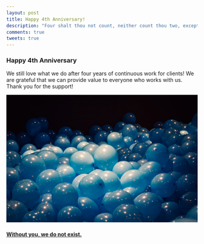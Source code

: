 ```yaml
---
layout: post
title: Happy 4th Anniversary!
description: "Four shalt thou not count, neither count thou two, excepting that thou then proceed to three."
comments: true
tweets: true
---
```


### Happy 4th Anniversary

We still love what we do after four years of continuous work for clients! We are grateful that we can provide value to everyone who works with us. Thank you for the support!

<div class="col-lg-12 playful">
<a data-fancybox="gallery"
	href="/img/anniversay-4.jpg"
	data-options='{
	     "caption": "Photo by <a href="https://unsplash.com/@zackspear?utm_source=unsplash&utm_medium=referral&utm_content=creditCopyText">Zack Spear</a> on <a href="https://unsplash.com/s/photos/portland?utm_source=unsplash&utm_medium=referral&utm_content=creditCopyText">Unsplash</a>",
	     "buttons": ["zoom", "share", "fullScreen", "download", "close"]
	     }'
>
	<blog-figure class="softeffect">
   <img class="img-responsive border" src="/img/anniversay-4.jpg" alt="Happy Ken">
	<figcaption>
	   <h4>Without you, we do not exist.</h4>
	</figcaption>
   </blog-figure>
</a>
</div>

